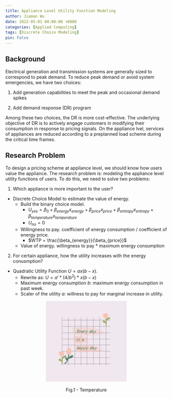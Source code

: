 ```yaml
---
title: Appliance Level Utility Function Modeling
author: Jiaman Wu
date: 2022-05-01 00:00:00 +0800
categories: [Applied Computing]
tags: [Discrete Choice Modeling]
pin: False
---
```


## Background

Electrical generation and transmission systems are generally sized to correspond to peak demand. To reduce peak demand or avoid system emergencies, we have two choices:

1. Add generation capabilities to meet the peak and occasional demand spikes

3. Add demand response (DR) program 

Among these two choices, the DR is more cost-effective. The underlying objective of DR is to actively engage customers in modifying their consumption in response to pricing signals. On the appliance lvel, services of appliances are reduced according to a preplanned load scheme during the critical time frames.  

## Research Problem
To design a pricing scheme at appliance level, we should know how users value the appliance. The research problem is: modeling the appliance level utility functions of users. To do this, we need to solve two problems:

1. Which appliance is more important to the user?

- Discrete Choice Model to estimate the value of energy.
    * Build the binary choice model. 
        - $U_{yes} = \beta_{0}+\beta_{energy} x_{energy} + \beta_{price} x_{price} + \beta_{entropy} x_{entropy} + \beta_{temperature} x_{temperature}$
        - $U_{no} = 0$
    * Willingness to pay. coefficient of energy consumption / coefficient of energy price.
        - $WTP = \frac{\beta_{energy}}{\beta_{price}}$
    * Value of energy. willingness to pay * maximum energy consumption  

2. For certain appliance, how the utility increases with the energy conusmption?

- Quadratic Utility Function $U = ax(b-x)$.
    * Rewrite as: $U = a'* (4/b^{2}) * x(b-x)$
    * Maximum energy consumption $b$: maximum energy consumption in past week.  
    * Scaler of the utility $a$: willness to pay for marginal increase in utility.




<p align = "center">
<img src = "../assets/fig/1.jpg" alt="Trulli" style="width:50%">
</p>
<p align = "center">
Fig.1 - Temperature
</p>
